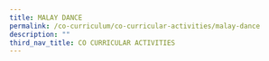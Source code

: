 ```yaml
---
title: MALAY DANCE
permalink: /co-curriculum/co-curricular-activities/malay-dance
description: ""
third_nav_title: CO CURRICULAR ACTIVITIES
---
```

